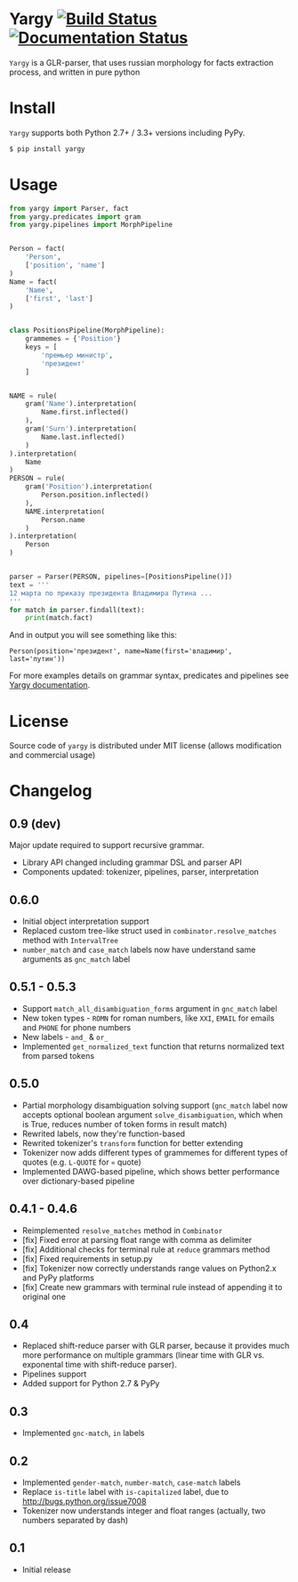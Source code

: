 # Yargy [![Build Status](https://travis-ci.org/bureaucratic-labs/yargy.svg?branch=master)](https://travis-ci.org/bureaucratic-labs/yargy) [![Documentation Status](https://readthedocs.org/projects/yargy/badge/?version=latest)](http://yargy.readthedocs.io/en/latest/?badge=latest)

`Yargy` is a GLR-parser, that uses russian morphology for facts extraction process, and written in pure python

# Install

`Yargy` supports both Python 2.7+ / 3.3+ versions including PyPy.

```bash
$ pip install yargy
```

# Usage

```python
from yargy import Parser, fact
from yargy.predicates import gram
from yargy.pipelines import MorphPipeline


Person = fact(
    'Person',
    ['position', 'name']
)
Name = fact(
    'Name',
    ['first', 'last']
)


class PositionsPipeline(MorphPipeline):
    grammemes = {'Position'}
    keys = [
        'премьер министр',
        'президент'
    ]


NAME = rule(
    gram('Name').interpretation(
        Name.first.inflected()
    ),
    gram('Surn').interpretation(
        Name.last.inflected()
    )
).interpretation(
    Name
)
PERSON = rule(
    gram('Position').interpretation(
        Person.position.inflected()
    ),
    NAME.interpretation(
        Person.name
    )
).interpretation(
    Person
)


parser = Parser(PERSON, pipelines=[PositionsPipeline()])
text = '''
12 марта по приказу президента Владимира Путина ...
'''
for match in parser.findall(text):
    print(match.fact)
```

And in output you will see something like this:
```
Person(position='президент', name=Name(first='владимир', last='путин'))
```

For more examples details on grammar syntax, predicates and pipelines see [Yargy documentation](http://yargy.readthedocs.io/en/latest/).

# License

Source code of `yargy` is distributed under MIT license (allows modification and commercial usage)

# Changelog

## 0.9 (dev)
Major update required to support recursive grammar.
* Library API changed including grammar DSL and parser API
* Components updated: tokenizer, pipelines, parser, interpretation

## 0.6.0
* Initial object interpretation support
* Replaced custom tree-like struct used in `combinator.resolve_matches` method with `IntervalTree`
* `number_match` and `case_match` labels now have understand same arguments as `gnc_match` label

## 0.5.1 - 0.5.3
* Support `match_all_disambiguation_forms` argument in `gnc_match` label
* New token types - `ROMN` for roman numbers, like `XXI`, `EMAIL` for emails and `PHONE` for phone numbers
* New labels - `and_` & `or_`
* Implemented `get_normalized_text` function that returns normalized text from parsed tokens

## 0.5.0
* Partial morphology disambiguation solving support (`gnc_match` label now accepts optional boolean argument `solve_disambiguation`, which when is True, reduces number of token forms in result match)
* Rewrited labels, now they're function-based
* Rewrited tokenizer's `transform` function for better extending
* Tokenizer now adds different types of grammemes for different types of quotes (e.g. `L-QUOTE` for `«` quote)
* Implemented DAWG-based pipeline, which shows better performance over dictionary-based pipeline

## 0.4.1 - 0.4.6
* Reimplemented `resolve_matches` method in `Combinator`
* [fix] Fixed error at parsing float range with comma as delimiter
* [fix] Additional checks for terminal rule at `reduce` grammars method
* [fix] Fixed requirements in setup.py
* [fix] Tokenizer now correctly understands range values on Python2.x and PyPy platforms
* [fix] Create new grammars with terminal rule instead of appending it to original one

## 0.4
* Replaced shift-reduce parser with GLR parser, because it provides much more performance on multiple grammars (linear time with GLR vs. exponental time with shift-reduce parser).
* Pipelines support
* Added support for Python 2.7 & PyPy

## 0.3
* Implemented `gnc-match`, `in` labels

## 0.2
* Implemented `gender-match`, `number-match`, `case-match` labels
* Replace `is-title` label with `is-capitalized` label, due to http://bugs.python.org/issue7008
* Tokenizer now understands integer and float ranges (actually, two numbers separated by dash)

## 0.1
* Initial release

